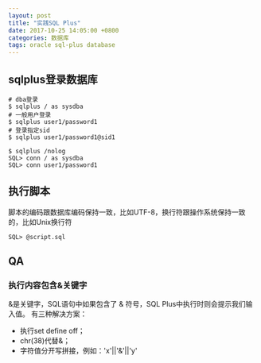 ```yaml
---
layout: post
title: "实践SQL Plus"
date: 2017-10-25 14:05:00 +0800
categories: 数据库
tags: oracle sql-plus database
---
```


## sqlplus登录数据库

```shell
# dba登录
$ sqlplus / as sysdba
# 一般用户登录
$ sqlplus user1/password1
# 登录指定sid
$ sqlplus user1/password1@sid1
```



```shell
$ sqlplus /nolog
SQL> conn / as sysdba
SQL> conn user1/password1
```

## 执行脚本

脚本的编码跟数据库编码保持一致，比如UTF-8，换行符跟操作系统保持一致的，比如Unix换行符

```
SQL> @script.sql
```

## QA

### 执行内容包含&关键字

&是关键字，SQL语句中如果包含了 & 符号，SQL Plus中执行时则会提示我们输入值。
有三种解决方案：

* 执行set define off；
* chr(38)代替&；
* 字符值分开写拼接，例如：'x'||'&'||'y'
